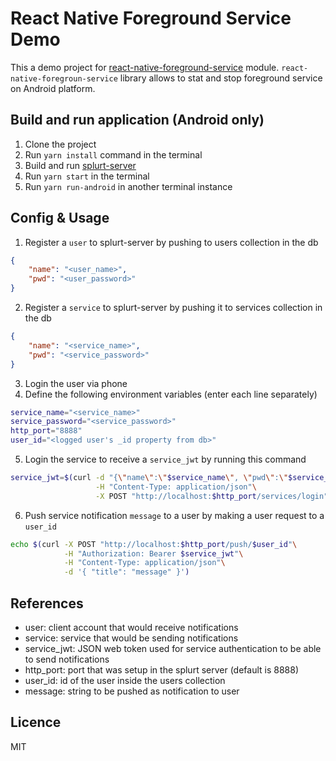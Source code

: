 # React Native Foreground Service Demo

This a demo project for [react-native-foreground-service](https://github.com/voximplant/react-native-foreground-service) module.
`react-native-foregroun-service` library allows to stat and stop foreground service on Android platform.

## Build and run application (Android only)
1. Clone the project
2. Run `yarn install` command in the terminal
3. Build and run [splurt-server](https://github.com/marcocastignoli/splurt-server)
4. Run `yarn start` in the terminal
5. Run `yarn run-android` in another terminal instance

## Config & Usage
1. Register a `user` to splurt-server by pushing to users collection in the db
```json
{
    "name": "<user_name>",
    "pwd": "<user_password>"
}
```
2. Register a `service` to splurt-server by pushing it to services collection in the db
```json
{
    "name": "<service_name>",
    "pwd": "<service_password>"
}
```
3. Login the user via phone
4. Define the following environment variables (enter each line separately)
```bash
service_name="<service_name>"
service_password="<service_password>"
http_port="8888"
user_id="<logged user's _id property from db>"
```
5. Login the service to receive a `service_jwt` by running this command
```bash
service_jwt=$(curl -d "{\"name\":\"$service_name\", \"pwd\":\"$service_password\"}"\
                   -H "Content-Type: application/json"\
                   -X POST "http://localhost:$http_port/services/login")
```
6. Push service notification `message` to a user by making a user request to a `user_id` 
```bash
echo $(curl -X POST "http://localhost:$http_port/push/$user_id"\
            -H "Authorization: Bearer $service_jwt"\
            -H "Content-Type: application/json"\
            -d '{ "title": "message" }')
```

## References
- user: client account that would receive notifications
- service: service that would be sending notifications
- service_jwt: JSON web token used for service authentication to be able to send notifications
- http_port: port that was setup in the splurt server (default is 8888)
- user_id: id of the user inside the users collection
- message: string to be pushed as notification to user

## Licence 
MIT
